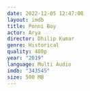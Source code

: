 ```yaml
---
date: 2022-12-05 12:47:08
layout: imdb
title: Ponni Boy
actor: Arya
director: Dhilip Kumar
genre: Historical
quality: 480p
year: "2019"
language: Multi Audio
imdb: "343545"
size: 500 MB
---
```

